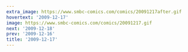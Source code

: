 ```yaml
---
extra_image: https://www.smbc-comics.com/comics/20091217after.gif
hovertext: '2009-12-17'
image: https://www.smbc-comics.com/comics/20091217.gif
next: '2009-12-18'
prev: '2009-12-16'
title: '2009-12-17'
---
```

